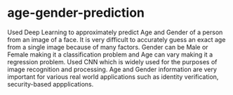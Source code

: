 # age-gender-prediction

Used Deep Learning to approximately predict Age and Gender of a person from an image of a face. It is very difficult to accurately guess an exact age from a single image because of many factors. Gender can be Male or Female making it a classification problem and Age can vary making it a regression problem. Used CNN which is widely used for the purposes of image recognition and processing. Age and Gender information are very important for various real world applications such as identity verification, security-based appplications.
